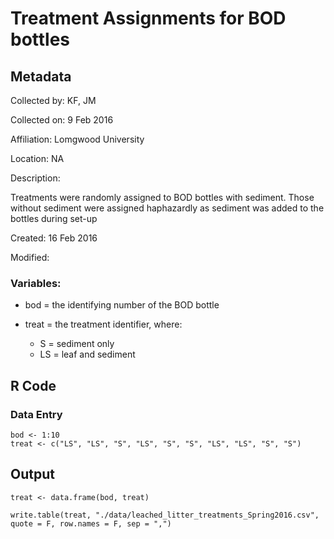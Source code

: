 # Treatment Assignments for BOD bottles 

## Metadata

Collected by: KF, JM

Collected on:  9 Feb 2016

Affiliation: Lomgwood University 

Location: NA

Description: 

Treatments were randomly assigned to BOD bottles with sediment. Those without sediment were assigned haphazardly as sediment was added to the bottles during set-up

Created: 16 Feb 2016

Modified:

### Variables:

* bod = the identifying number of the BOD bottle

* treat = the treatment identifier, where:

    * S = sediment only
    * LS = leaf and sediment
    
## R Code

### Data Entry
  
    bod <- 1:10
    treat <- c("LS", "LS", "S", "LS", "S", "S", "LS", "LS", "S", "S")
    
## Output

    treat <- data.frame(bod, treat) 

    write.table(treat, "./data/leached_litter_treatments_Spring2016.csv", quote = F, row.names = F, sep = ",")    
